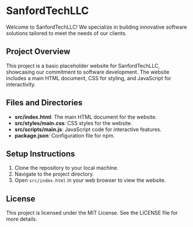 # SanfordTechLLC

Welcome to SanfordTechLLC! We specialize in building innovative software solutions tailored to meet the needs of our clients.

## Project Overview

This project is a basic placeholder website for SanfordTechLLC, showcasing our commitment to software development. The website includes a main HTML document, CSS for styling, and JavaScript for interactivity.

## Files and Directories

- **src/index.html**: The main HTML document for the website.
- **src/styles/main.css**: CSS styles for the website.
- **src/scripts/main.js**: JavaScript code for interactive features.
- **package.json**: Configuration file for npm.

## Setup Instructions

1. Clone the repository to your local machine.
2. Navigate to the project directory.
3. Open `src/index.html` in your web browser to view the website.

## License

This project is licensed under the MIT License. See the LICENSE file for more details.